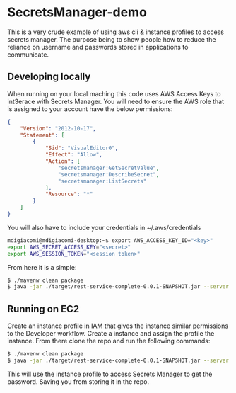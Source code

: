 # SecretsManager-demo

  This is a very crude example of using aws cli & instance profiles to access secrets manager. The purpose being to show people how to reduce the reliance on username and passwords stored in applications to communicate.
  
## Developing locally

When running on your local maching this code uses AWS Access Keys to int3erace with Secrets Manager. You will need to ensure the AWS role that is assigned to your account have the below permissions:

```json
{
    "Version": "2012-10-17",
    "Statement": [
        {
            "Sid": "VisualEditor0",
            "Effect": "Allow",
            "Action": [
                "secretsmanager:GetSecretValue",
                "secretsmanager:DescribeSecret",
                "secretsmanager:ListSecrets"
            ],
            "Resource": "*"
        }
    ]
}
```

You will also have to include your credentials in ~/.aws/credentials

```bash
mdigiacomi@mdigiacomi-desktop:~$ export AWS_ACCESS_KEY_ID="<key>"
export AWS_SECRET_ACCESS_KEY="<secret>"
export AWS_SESSION_TOKEN="<session token>"
```

From here it is a simple:

```bash
$ ./mavenw clean package
$ java -jar ./target/rest-service-complete-0.0.1-SNAPSHOT.jar --server.port=8083
```

## Running on EC2

Create an instance profile in IAM that gives the instance similar permissions to the Developer workflow. Create a instance and assign the profile the instance. From there clone the repo and run the following commands:

```bash
$ ./mavenw clean package
$ java -jar ./target/rest-service-complete-0.0.1-SNAPSHOT.jar --server.port=8083
```

This will use the instance profile to access Secrets Manager to get the password. Saving you from storing it in the repo.
